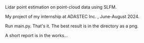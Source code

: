 Lidar point estimation on point-cloud data using SLFM.

My project of my internship at ADASTEC Inc. , June-August 2024.


Run main.py. That's it.
The best result is in the directory as a png.

A short report is in the works...
